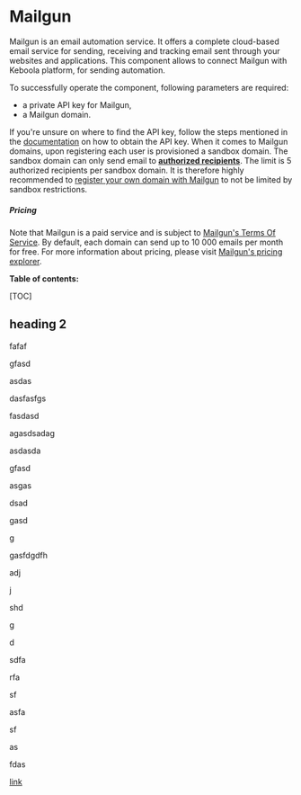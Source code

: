 # Mailgun

Mailgun is an email automation service. It offers a complete cloud-based email service for sending, receiving and tracking email sent through your websites and applications. This component allows to connect Mailgun with Keboola platform, for sending automation.

To successfully operate the component, following parameters are required:

- a private API key for Mailgun,
- a Mailgun domain.

If you're unsure on where to find the API key, follow the steps mentioned in the [documentation](https://www.youtube.com/watch?v=E3goGqC9MEI) on how to obtain the API key. When it comes to Mailgun domains, upon registering each user is provisioned a sandbox domain. The sandbox domain can only send email to [**authorized recipients**](https://help.mailgun.com/hc/en-us/articles/217531258-Authorized-Recipients). The limit is 5 authorized recipients per sandbox domain. It is therefore highly recommended to [register your own domain with Mailgun](https://help.mailgun.com/hc/en-us/articles/202256730-How-do-I-pick-a-domain-name-for-my-Mailgun-account-) to not be limited by sandbox restrictions.

##### Pricing

Note that Mailgun is a paid service and is subject to [Mailgun's Terms Of Service](https://www.mailgun.com/terms/). By default, each domain can send up to 10 000 emails per month for free. For more information about pricing, please visit [Mailgun's pricing explorer](https://www.mailgun.com/pricing).

**Table of contents:**

[TOC]

## heading 2

fafaf

gfasd

asdas

dasfasfgs

fasdasd

agasdsadag


asdasda

gfasd


asgas

dsad

gasd

g

gasfdgdfh

adj

j

shd

g

d

sdfa


rfa

sf

asfa

sf

as

fdas

[link](#heading-2)